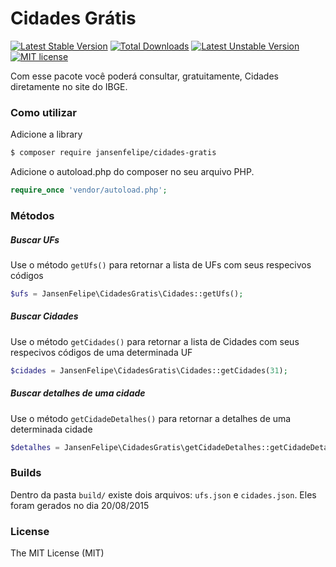 # Cidades Grátis
[![Latest Stable Version](https://poser.pugx.org/jansenfelipe/cidades-gratis/v/stable.svg)](https://packagist.org/packages/jansenfelipe/cidades-gratis) 
[![Total Downloads](https://poser.pugx.org/jansenfelipe/cidades-gratis/downloads.svg)](https://packagist.org/packages/jansenfelipe/cidades-gratis) 
[![Latest Unstable Version](https://poser.pugx.org/jansenfelipe/cidades-gratis/v/unstable.svg)](https://packagist.org/packages/jansenfelipe/cidades-gratis)
[![MIT license](https://img.shields.io/dub/l/vibe-d.svg)](http://opensource.org/licenses/MIT)

Com esse pacote você poderá consultar, gratuitamente, Cidades diretamente no site do IBGE.

### Como utilizar

Adicione a library

```sh
$ composer require jansenfelipe/cidades-gratis
```

Adicione o autoload.php do composer no seu arquivo PHP.

```php
require_once 'vendor/autoload.php';  
```

### Métodos

##### Buscar UFs

Use o método `getUfs()` para retornar a lista de UFs com seus respecivos códigos

```php
$ufs = JansenFelipe\CidadesGratis\Cidades::getUfs();
```

##### Buscar Cidades

Use o método `getCidades()` para retornar a lista de Cidades com seus respecivos códigos de uma determinada UF

```php
$cidades = JansenFelipe\CidadesGratis\Cidades::getCidades(31);
```

##### Buscar detalhes de uma cidade

Use o método `getCidadeDetalhes()` para retornar a detalhes de uma determinada cidade

```php
$detalhes = JansenFelipe\CidadesGratis\getCidadeDetalhes::getCidadeDetalhes(310620);
```

### Builds

Dentro da pasta `build/` existe dois arquivos: `ufs.json` e `cidades.json`. Eles foram gerados no dia 20/08/2015

### License

The MIT License (MIT)
